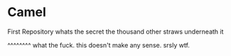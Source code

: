 Camel
=====

First Repository 
whats the secret
the thousand other straws underneath it

^^^^^^^^
what the fuck. this doesn't make any sense.
srsly wtf.
